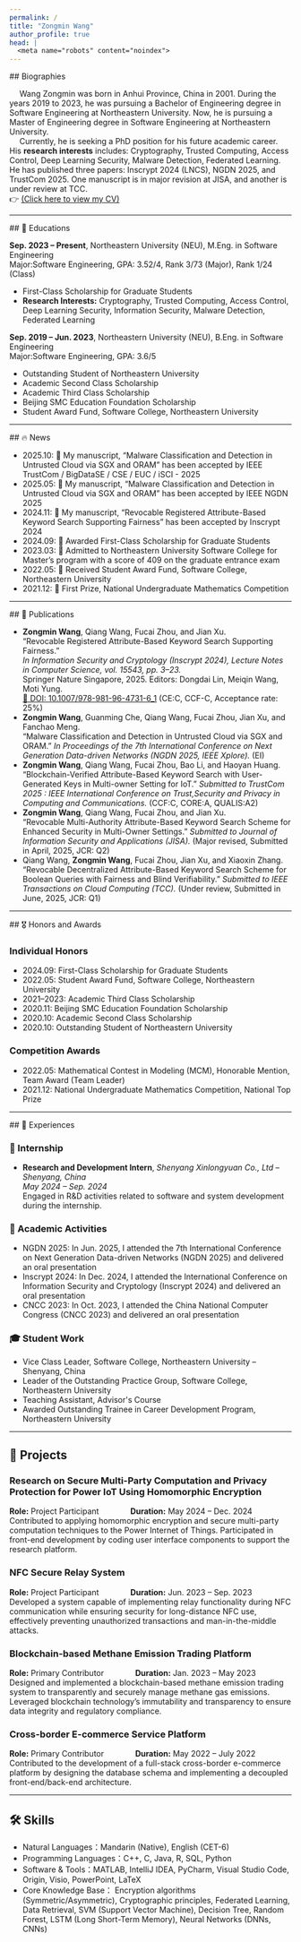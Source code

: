 ```yaml
---
permalink: /
title: "Zongmin Wang"
author_profile: true
head: |
  <meta name="robots" content="noindex">
---
```


<style>
.page__title {
  display: none;
}
</style>
<!-- Biographies Section -->
<div id="about"></div>
## Biographies

&emsp; Wang Zongmin was born in Anhui Province, China in 2001. During the years 2019 to 2023, he was pursuing a Bachelor of Engineering degree in Software Engineering at Northeastern University. Now, he is pursuing a Master of Engineering degree in Software Engineering at Northeastern University. <br>  &emsp; Currently, he is seeking a PhD position for his future academic career. His **research interests** includes: Cryptography, Trusted Computing, Access Control, Deep Learning Security, Malware Detection, Federated Learning. He has published three papers: Inscrypt 2024 (LNCS), NGDN 2025, and TrustCom 2025. One manuscript is in major revision at JISA, and another is under review at TCC. <br>👉 [(Click here to view my CV)](https://ZongminWang1.github.io/files/Zongmin_Wang_CV.pdf)

---

<!-- Educations Section -->
<div id="educations"></div>
## 📖 Educations

**Sep. 2023 – Present**, Northeastern University (NEU), M.Eng. in Software Engineering  
 Major:Software Engineering, GPA: 3.52/4, Rank 3/73 (Major), Rank 1/24 (Class)
- First-Class Scholarship for Graduate Students  
- **Research Interests:** Cryptography, Trusted Computing, Access Control, Deep Learning Security, Information Security, Malware Detection, Federated Learning

**Sep. 2019 – Jun. 2023**, Northeastern University (NEU), B.Eng. in Software Engineering  
 Major:Software Engineering, GPA: 3.6/5  
- Outstanding Student of Northeastern University  
- Academic Second Class Scholarship  
- Academic Third Class Scholarship  
- Beijing SMC Education Foundation Scholarship  
- Student Award Fund, Software College, Northeastern University

---
<!-- News Section -->
<div id="news"></div>
## 🔥 News


- 2025.10: 🎉 My manuscript, “Malware Classification and Detection in Untrusted Cloud via SGX and ORAM” has been accepted by IEEE TrustCom / BigDataSE / CSE / EUC / iSCI - 2025 
- 2025.05: 🎉 My manuscript, “Malware Classification and Detection in Untrusted Cloud via SGX and ORAM” has been accepted by IEEE NGDN 2025  
- 2024.11: 🎉 My manuscript,  “Revocable Registered Attribute-Based Keyword Search Supporting Fairness” has been accepted by Inscrypt 2024  
- 2024.09: 🎉 Awarded First-Class Scholarship for Graduate Students  
- 2023.03: 🎉 Admitted to Northeastern University Software College for Master’s program with a score of 409 on the graduate entrance exam  
- 2022.05: 🎉 Received Student Award Fund, Software College, Northeastern University  
- 2021.12: 🎉 First Prize, National Undergraduate Mathematics Competition

---

<!-- Publications Section -->
<div id="publications"></div>
## 📝 Publications


-  **Zongmin Wang**, Qiang Wang, Fucai Zhou, and Jian Xu.  
  “Revocable Registered Attribute-Based Keyword Search Supporting Fairness.”  
  *In Information Security and Cryptology (Inscrypt 2024), Lecture Notes in Computer Science, vol. 15543, pp. 3–23.*  
  Springer Nature Singapore, 2025. Editors: Dongdai Lin, Meiqin Wang, Moti Yung.  
  [🔗 DOI: 10.1007/978-981-96-4731-6_1](https://doi.org/10.1007/978-981-96-4731-6_1) (CE:C, CCF-C, Acceptance rate: 25%)
-  **Zongmin Wang**, Guanming Che, Qiang Wang, Fucai Zhou, Jian Xu, and Fanchao Meng.  
  “Malware Classification and Detection in Untrusted Cloud via SGX and ORAM.” *In Proceedings of the 7th International Conference on Next Generation Data-driven Networks (NGDN 2025, IEEE Xplore).* (EI)
-  **Zongmin Wang**, Qiang Wang, Fucai Zhou, Bao Li, and Haoyan Huang.  
  “Blockchain-Verified Attribute-Based Keyword Search with User-Generated Keys in Multi-owner Setting for IoT.” *Submitted to TrustCom 2025 : IEEE International Conference on Trust,Security and Privacy in Computing and Communications.*  (CCF:C, CORE:A, QUALIS:A2)
-  **Zongmin Wang**, Qiang Wang, Fucai Zhou, and Jian Xu.  
  “Revocable Multi-Authority Attribute-Based Keyword Search Scheme for Enhanced Security in Multi-Owner Settings.” *Submitted to Journal of Information Security and Applications (JISA).* (Major revised, Submitted in April, 2025, JCR: Q2)
-  Qiang Wang, **Zongmin Wang**, Fucai Zhou, Jian Xu, and Xiaoxin Zhang.  
  “Revocable Decentralized Attribute-Based Keyword Search Scheme for Boolean Queries with Fairness and Blind Verifiability.” *Submitted to IEEE Transactions on Cloud Computing (TCC).* (Under review, Submitted in June, 2025, JCR: Q1)


---

<!-- Awards Section -->
<div id="awards"></div>
## 🎖 Honors and Awards

###  Individual Honors


- 2024.09: First-Class Scholarship for Graduate Students  
- 2022.05: Student Award Fund, Software College, Northeastern University  
- 2021–2023: Academic Third Class Scholarship  
- 2020.11: Beijing SMC Education Foundation Scholarship  
- 2020.10: Academic Second Class Scholarship  
- 2020.10: Outstanding Student of Northeastern University  

### Competition Awards 
- 2022.05: Mathematical Contest in Modeling (MCM), Honorable Mention, Team Award (Team Leader)
- 2021.12: National Undergraduate Mathematics Competition, National Top Prize


---
<!-- Experiences Section -->
<div id="experience"></div>
## 💼 Experiences

### 🏢 Internship

- **Research and Development Intern**, *Shenyang Xinlongyuan Co., Ltd – Shenyang, China*  
  *May 2024 – Sep. 2024*  
  Engaged in R&D activities related to software and system development during the internship.

### 🧪 Academic Activities

- NGDN 2025: In Jun. 2025, I attended the 7th International Conference on Next Generation Data-driven Networks (NGDN 2025) and delivered an oral presentation
- Inscrypt 2024: In Dec. 2024, I attended the International Conference on Information Security and Cryptology (Inscrypt 2024) and delivered an oral presentation
- CNCC 2023: In Oct. 2023, I attended the China National Computer Congress (CNCC 2023) and delivered an oral presentation


### 🎓 Student Work

- Vice Class Leader, Software College, Northeastern University – Shenyang, China  
- Leader of the Outstanding Practice Group, Software College, Northeastern University  
- Teaching Assistant, Advisor's Course  
- Awarded Outstanding Trainee in Career Development Program, Northeastern University

---

## 🧠 Projects

###  Research on Secure Multi-Party Computation and Privacy Protection for Power IoT Using Homomorphic Encryption  
**Role:** Project Participant    **Duration:** May 2024 – Dec. 2024  
Contributed to applying homomorphic encryption and secure multi-party computation techniques to the Power Internet of Things. Participated in front-end development by coding user interface components to support the research platform.
###  NFC Secure Relay System  
**Role:** Project Participant    **Duration:** Jun. 2023 – Sep. 2023  
Developed a system capable of implementing relay functionality during NFC communication while ensuring security for long-distance NFC use, effectively preventing unauthorized transactions and man-in-the-middle attacks.
###  Blockchain-based Methane Emission Trading Platform  
**Role:** Primary Contributor    **Duration:** Jan. 2023 – May 2023  
Designed and implemented a blockchain-based methane emission trading system to transparently and securely manage methane gas emissions. Leveraged blockchain technology’s immutability and transparency to ensure data integrity and regulatory compliance.
###  Cross-border E-commerce Service Platform  
**Role:** Primary Contributor    **Duration:** May 2022 – July 2022  
Contributed to the development of a full-stack cross-border e-commerce platform by designing the database schema and implementing a decoupled front-end/back-end architecture.

---

<!-- Skills Section -->
<div id="skills"></div>

## 🛠 Skills

- Natural Languages：Mandarin (Native), English (CET-6)
- Programming Languages：C++, C, Java, R, SQL, Python
- Software & Tools：MATLAB, IntelliJ IDEA, PyCharm, Visual Studio Code, Origin, Visio, PowerPoint, LaTeX
- Core Knowledge Base： Encryption algorithms (Symmetric/Asymmetric), Cryptographic principles, Federated Learning, Data Retrieval, SVM (Support Vector Machine), Decision Tree, Random Forest, LSTM (Long Short-Term Memory), Neural Networks (DNNs, CNNs)


